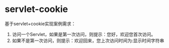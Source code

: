 # servlet-cookie
基于servlet+cookie实现案例需求：
 1. 访问一个Servlet，如果是第一次访问，则提示：您好，欢迎您首次访问。
 2. 如果不是第一次访问，则提示：欢迎回来，您上次访问时间为:显示时间字符串
